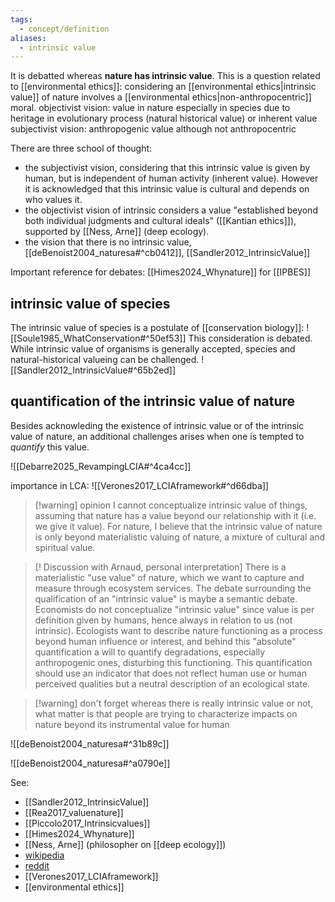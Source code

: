 ```yaml
---
tags:
  - concept/definition
aliases:
  - intrinsic value
---
```

It is debatted whereas **nature has intrinsic value**. This is a question related to [[environmental ethics]]: considering an [[environmental ethics|intrinsic value]] of nature involves a [[environmental ethics|non-anthropocentric]] moral.
objectivist vision: value in nature especially in species due to heritage in evolutionary process (natural historical value) or inherent value
subjectivist vision: anthropogenic value although not anthropocentric

There are three school of thought:
- the subjectivist vision, considering that this intrinsic value is given by human, but is independent of human activity (inherent value). However it is acknowledged that this intrinsic value is cultural and depends on who values it.
- the objectivist vision of intrinsic considers a value "established beyond both individual judgments and cultural ideals" ([[Kantian ethics]]), supported by [[Ness, Arne]] (deep ecology).
- the vision that there is no intrinsic value, 
[[deBenoist2004_naturesa#^cb0412]], [[Sandler2012_IntrinsicValue]]

Important reference for debates:
[[Himes2024_Whynature]] for [[IPBES]]
## intrinsic value of species
The intrinsic value of species is a postulate of [[conservation biology]]: ![[Soule1985_WhatConservation#^50ef53]]
This consideration is debated. While intrinsic value of organisms is generally accepted, species and natural-historical valueing can be challenged.
![[Sandler2012_IntrinsicValue#^65b2ed]]
## quantification of the intrinsic value of nature
Besides acknowleding the existence of intrinsic value or of the intrinsic value of nature, an additional challenges arises when one is tempted to *quantify* this value.

![[Debarre2025_RevampingLCIA#^4ca4cc]]

importance in LCA: 
![[Verones2017_LCIAframework#^d66dba]]

>[!warning] opinion
> I cannot conceptualize intrinsic value of things, assuming that nature has a value beyond our relationship with it (i.e. we give it value). For nature, I believe that the intrinsic value of nature is only beyond materialistic valuing of nature, a mixture of cultural and spiritual value.


>[! Discussion with Arnaud, personal interpretation]
There is a materialistic "use value" of nature, which we want to capture and measure through ecosystem services. The debate surrounding the qualification of an "intrinsic value" is maybe a semantic debate. Economists do not conceptualize "intrinsic value" since value is per definition given by humans, hence always in relation to us (not intrinsic). Ecologists want to describe nature functioning as a process beyond human influence or interest, and behind this "absolute" quantification a will to quantify degradations, especially anthropogenic ones, disturbing this functioning. This quantification should use an indicator that does not reflect human use or human perceived qualities but a neutral description of an ecological state.

>[!warning] don't forget
>whereas there is really intrinsic value or not, what matter is that people are trying to characterize impacts on nature beyond its instrumental value for human

![[deBenoist2004_naturesa#^31b89c]]


![[deBenoist2004_naturesa#^a0790e]]

See:
- [[Sandler2012_IntrinsicValue]]
- [[Rea2017_valuenature]]
- [[Piccolo2017_Intrinsicvalues]]
- [[Himes2024_Whynature]]
- [[Ness, Arne]] (philosopher on [[deep ecology]])
- [wikipedia](https://en.wikipedia.org/wiki/Intrinsic_value_(ethics)#Total_intrinsic_value)
- [reddit](https://www.reddit.com/r/askphilosophy/comments/1416hlc/how_could_there_ever_been_such_a_thing_as_an/)
- [[Verones2017_LCIAframework]]
- [[environmental ethics]]